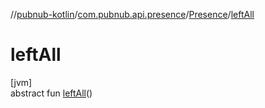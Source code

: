 //[pubnub-kotlin](../../../index.md)/[com.pubnub.api.presence](../index.md)/[Presence](index.md)/[leftAll](left-all.md)

# leftAll

[jvm]\
abstract fun [leftAll](left-all.md)()
